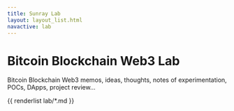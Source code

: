 ```yaml
---
title: Sunray Lab
layout: layout_list.html
navactive: lab
---
```


# Bitcoin Blockchain Web3 Lab

<p class="lead">Bitcoin Blockchain Web3 memos, ideas, thoughts, notes of experimentation, POCs, DApps, project review...</p>

{{ renderlist lab/*.md }}
